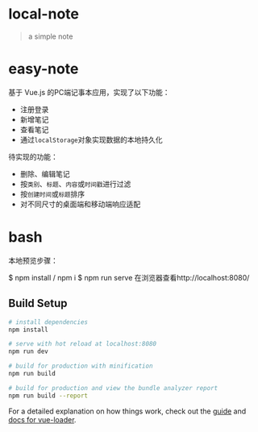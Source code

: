 # local-note

> a simple note
# easy-note
基于 Vue.js 的PC端记事本应用，实现了以下功能：
 - 注册登录
 - 新增笔记
 - 查看笔记
 - 通过`localStorage`对象实现数据的本地持久化

 待实现的功能：
 - 删除、编辑笔记
 - 按`类别`、`标题`、`内容`或`时间戳`进行过滤
 - 按`创建时间`或`标题`排序
 - 对不同尺寸的桌面端和移动端响应适配

# bash
本地预览步骤：

$ npm install / npm i
$ npm run serve
在浏览器查看http://localhost:8080/
## Build Setup

``` bash
# install dependencies
npm install

# serve with hot reload at localhost:8080
npm run dev

# build for production with minification
npm run build

# build for production and view the bundle analyzer report
npm run build --report
```

For a detailed explanation on how things work, check out the [guide](http://vuejs-templates.github.io/webpack/) and [docs for vue-loader](http://vuejs.github.io/vue-loader).
